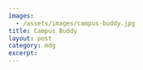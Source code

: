 ```yaml
---
images:
  - /assets/images/campus-buddy.jpg
title: Campus Buddy
layout: post
category: mdg
excerpt: 
---
```

